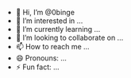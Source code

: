 - 👋 Hi, I’m @0binge
- 👀 I’m interested in ...
- 🌱 I’m currently learning ...
- 💞️ I’m looking to collaborate on ...
- 📫 How to reach me ...
- 😄 Pronouns: ...
- ⚡ Fun fact: ...

<!---
0binge/0binge is a ✨ special ✨ repository because its `README.md` (this file) appears on your GitHub profile.
You can click the Preview link to take a look at your changes.
--->

